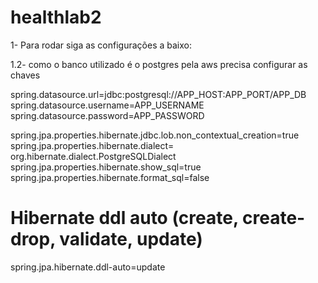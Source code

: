 # healthlab2

1- Para rodar siga as configurações a baixo:

1.2- como o banco utilizado é o postgres pela aws precisa configurar as chaves

spring.datasource.url=jdbc:postgresql://APP_HOST:APP_PORT/APP_DB
spring.datasource.username=APP_USERNAME
spring.datasource.password=APP_PASSWORD

spring.jpa.properties.hibernate.jdbc.lob.non_contextual_creation=true
spring.jpa.properties.hibernate.dialect= org.hibernate.dialect.PostgreSQLDialect
spring.jpa.properties.hibernate.show_sql=true
spring.jpa.properties.hibernate.format_sql=false

# Hibernate ddl auto (create, create-drop, validate, update)
spring.jpa.hibernate.ddl-auto=update
